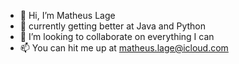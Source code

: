 - 👋 Hi, I’m Matheus Lage
- 🌱 currently getting better at Java and Python
- 💞️ I’m looking to collaborate on everything I can
- 📫 You can hit me up at matheus.lage@icloud.com


